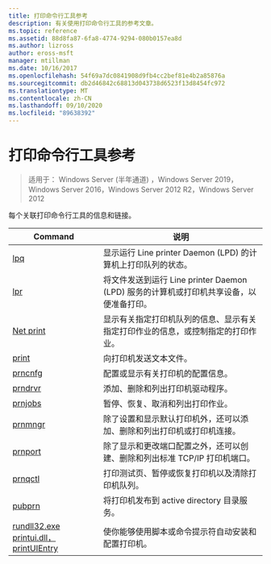 ```yaml
---
title: 打印命令行工具参考
description: 有关使用打印命令行工具的参考文章。
ms.topic: reference
ms.assetid: 88d8fa87-6fa8-4774-9294-080b0157ea8d
ms.author: lizross
author: eross-msft
manager: mtillman
ms.date: 10/16/2017
ms.openlocfilehash: 54f69a7dc0841908d9fb4cc2bef81e4b2a85876a
ms.sourcegitcommit: db2d46842c68813d043738d6523f13d8454fc972
ms.translationtype: MT
ms.contentlocale: zh-CN
ms.lasthandoff: 09/10/2020
ms.locfileid: "89638392"
---
```

# <a name="print-command-line-tool-reference"></a>打印命令行工具参考

> 适用于： Windows Server (半年通道) ，Windows Server 2019，Windows Server 2016，Windows Server 2012 R2，Windows Server 2012

每个关联打印命令行工具的信息和链接。

| Command | 说明 |
|--|--|
| [lpq](lpq.md) | 显示运行 Line printer Daemon (LPD) 的计算机上打印队列的状态。 |
| [lpr](lpr.md) | 将文件发送到运行 Line printer Daemon (LPD) 服务的计算机或打印机共享设备，以便准备打印。 |
| [Net print](net-print.md) | 显示有关指定打印机队列的信息、显示有关指定打印作业的信息，或控制指定的打印作业。 |
| [print](print.md) | 向打印机发送文本文件。 |
| [prncnfg](prncnfg.md) | 配置或显示有关打印机的配置信息。 |
| [prndrvr](prndrvr.md) | 添加、删除和列出打印机驱动程序。 |
| [prnjobs](prnjobs.md) | 暂停、恢复、取消和列出打印作业。 |
| [prnmngr](prnmngr.md) | 除了设置和显示默认打印机外，还可以添加、删除和列出打印机或打印机连接。 |
| [prnport](prnport.md) | 除了显示和更改端口配置之外，还可以创建、删除和列出标准 TCP/IP 打印机端口。 |
| [prnqctl](prnqctl.md) | 打印测试页、暂停或恢复打印机以及清除打印机队列。 |
| [pubprn](pubprn.md) | 将打印机发布到 active directory 目录服务。 |
| [rundll32.exe printui.dll，printUIEntry](rundll32-printui.md) | 使你能够使用脚本或命令提示符自动安装和配置打印机。 |